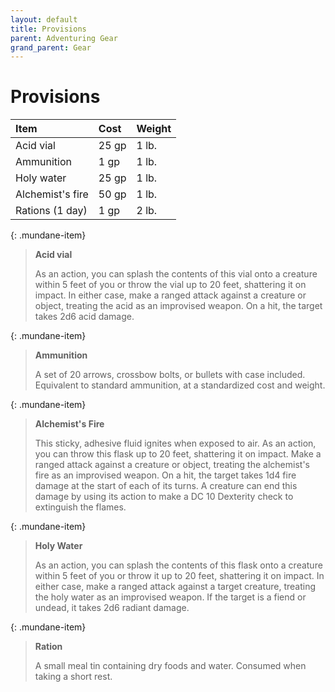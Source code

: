 ```yaml
---
layout: default
title: Provisions
parent: Adventuring Gear
grand_parent: Gear
---
```


# Provisions

| Item             | Cost  | Weight |
| :--------------- | :---- | :----- |
| Acid vial        | 25 gp | 1 lb.  |
| Ammunition       | 1 gp  | 1 lb.  |
| Holy water       | 25 gp | 1 lb.  |
| Alchemist's fire | 50 gp | 1 lb.  |
| Rations (1 day)  | 1 gp  | 2 lb.  |

{: .mundane-item}
> **Acid vial**
>
> As an action, you can splash the contents of this vial onto a creature within 5 feet of you or throw the vial up to 20 feet, shattering it on impact. In either case, make a ranged attack against a creature or object, treating the acid as an improvised weapon. On a hit, the target takes 2d6 acid damage.

{: .mundane-item}
> **Ammunition**
>
> A set of 20 arrows, crossbow bolts, or bullets with case included. Equivalent to standard ammunition, at a standardized cost and weight.

{: .mundane-item}
> **Alchemist's Fire** 
>
> This sticky, adhesive fluid ignites when exposed to air. As an action, you can throw this flask up to 20 feet, shattering it on impact. Make a ranged attack against a creature or object, treating the alchemist's fire as an improvised weapon. On a hit, the target takes 1d4 fire damage at the start of each of its turns. A creature can end this damage by using its action to make a DC 10 Dexterity check to extinguish the flames.

{: .mundane-item}
> **Holy Water**
>
> As an action, you can splash the contents of this flask onto a creature within 5 feet of you or throw it up to 20 feet, shattering it on impact. In either case, make a ranged attack against a target creature, treating the holy water as an improvised weapon. If the target is a fiend or undead, it takes 2d6 radiant damage.

{: .mundane-item}
> **Ration**
>
> A small meal tin containing dry foods and water. Consumed when taking a short rest.